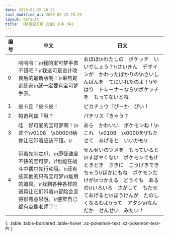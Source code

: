 ```yaml
---
date: 2020-02-25 20:25
last_modified_at: 2020-02-25 20:25
layout: default
title: 《精灵宝可梦 白金》文本 041
---
```

| 编号 | 中文 | 日文 |
| ---- | ---- | ---- |
| 0 | 哈哈哈！\n我的宝可梦手表不错吧？\r我这可是设计改良后的最新版啊！\r果然是训练家\n就一定要有宝可梦手表。 | おほほ\nわたしの　ポケッチ　いいでしょう？\rさいきん　デザインが　かわったばかりの\nさいしんばんを　てにいれたのよ！\rやはり　トレ－ナ－なら\nポケッチを　もってないとね |
| 1 | 皮卡丘『皮卡皮！ | ピカチュウ『ぴ－か　ぴい！ |
| 2 | 帕奇利兹『啾？ | パチリス『きゃう？ |
| 3 | 哇　好可爱的宝可梦啊！\n这个\v0108　\x0000\f给你让它带着应该不错。\r | あら　かわいい　ポケモンね！\nこれ　\v0108　\x0000を\fもたせて　あげると　いいかも\r |
| 4 | 带着先制之爪，\n即使速度不快的宝可梦，\f也能在战斗中偶尔先行动哦。\r还有些其他的只有宝可梦\n能用的道具。\r找到各种各样的道具让它们带着\n冒险会变得很有意思哦。\r感觉自己都有点像老师了！ | せんせいのツメを　もっていると\nすばやくない　ポケモンでも\fときどき　さきに　こうげきできちゃう\rほかにもね　ポケモンだけが\nつかえる　どうぐも　あるの\rいろいろ　さがして　もたせてあげると\nぼうけんが　たのしくなるわよ\rって　アタシ\nなんだか　せんせい　みたい！ |
{: .table .table-bordered .table-hover .xz-pokemon-text .xz-pokemon-text-Pt }